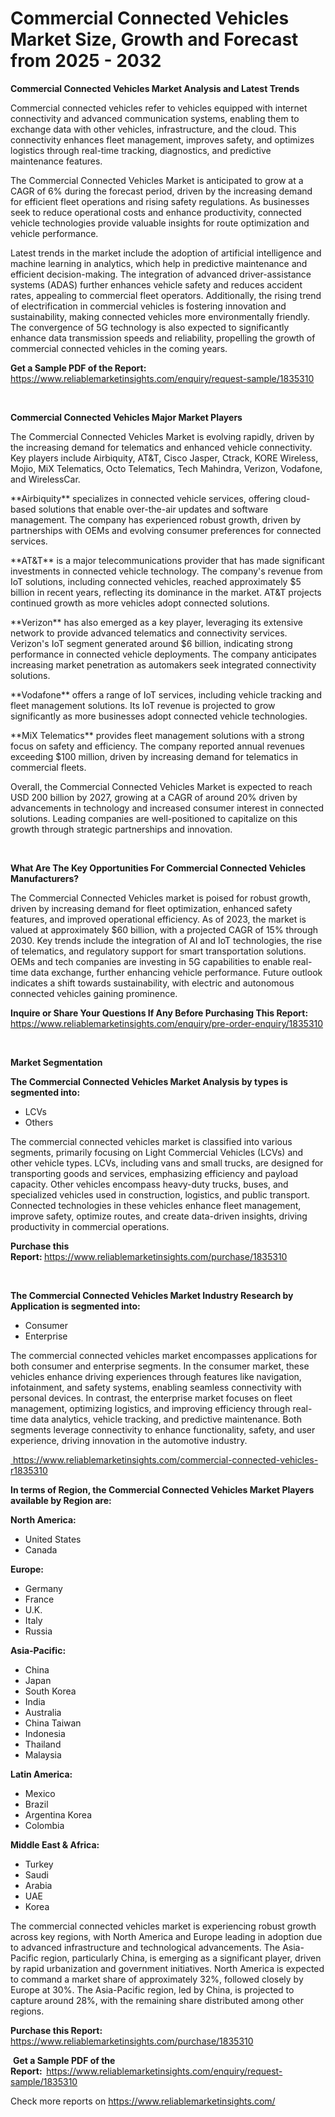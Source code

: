 <p><h1>Commercial Connected Vehicles Market Size, Growth and Forecast from 2025 - 2032</h1></p><p><strong>Commercial Connected Vehicles Market Analysis and Latest Trends</strong></p>
<p><p>Commercial connected vehicles refer to vehicles equipped with internet connectivity and advanced communication systems, enabling them to exchange data with other vehicles, infrastructure, and the cloud. This connectivity enhances fleet management, improves safety, and optimizes logistics through real-time tracking, diagnostics, and predictive maintenance features.</p><p>The Commercial Connected Vehicles Market is anticipated to grow at a CAGR of 6% during the forecast period, driven by the increasing demand for efficient fleet operations and rising safety regulations. As businesses seek to reduce operational costs and enhance productivity, connected vehicle technologies provide valuable insights for route optimization and vehicle performance.</p><p>Latest trends in the market include the adoption of artificial intelligence and machine learning in analytics, which help in predictive maintenance and efficient decision-making. The integration of advanced driver-assistance systems (ADAS) further enhances vehicle safety and reduces accident rates, appealing to commercial fleet operators. Additionally, the rising trend of electrification in commercial vehicles is fostering innovation and sustainability, making connected vehicles more environmentally friendly. The convergence of 5G technology is also expected to significantly enhance data transmission speeds and reliability, propelling the growth of commercial connected vehicles in the coming years.</p></p>
<p><strong>Get a Sample PDF of the Report:&nbsp;</strong> <a href="https://www.reliablemarketinsights.com/enquiry/request-sample/1835310?utm_campaign=2444&utm_medium=2&utm_source=Github&utm_content=ia&utm_term=28022025&utm_id=commercial-connected-vehicles">https://www.reliablemarketinsights.com/enquiry/request-sample/1835310</a></p>
<p>&nbsp;</p>
<p><strong>Commercial Connected Vehicles Major Market Players</strong></p>
<p><p>The Commercial Connected Vehicles Market is evolving rapidly, driven by the increasing demand for telematics and enhanced vehicle connectivity. Key players include Airbiquity, AT&T, Cisco Jasper, Ctrack, KORE Wireless, Mojio, MiX Telematics, Octo Telematics, Tech Mahindra, Verizon, Vodafone, and WirelessCar. </p><p>**Airbiquity** specializes in connected vehicle services, offering cloud-based solutions that enable over-the-air updates and software management. The company has experienced robust growth, driven by partnerships with OEMs and evolving consumer preferences for connected services.</p><p>**AT&T** is a major telecommunications provider that has made significant investments in connected vehicle technology. The company's revenue from IoT solutions, including connected vehicles, reached approximately $5 billion in recent years, reflecting its dominance in the market. AT&T projects continued growth as more vehicles adopt connected solutions.</p><p>**Verizon** has also emerged as a key player, leveraging its extensive network to provide advanced telematics and connectivity services. Verizon's IoT segment generated around $6 billion, indicating strong performance in connected vehicle deployments. The company anticipates increasing market penetration as automakers seek integrated connectivity solutions.</p><p>**Vodafone** offers a range of IoT services, including vehicle tracking and fleet management solutions. Its IoT revenue is projected to grow significantly as more businesses adopt connected vehicle technologies.</p><p>**MiX Telematics** provides fleet management solutions with a strong focus on safety and efficiency. The company reported annual revenues exceeding $100 million, driven by increasing demand for telematics in commercial fleets.</p><p>Overall, the Commercial Connected Vehicles Market is expected to reach USD 200 billion by 2027, growing at a CAGR of around 20% driven by advancements in technology and increased consumer interest in connected solutions. Leading companies are well-positioned to capitalize on this growth through strategic partnerships and innovation.</p></p>
<p>&nbsp;</p>
<p><strong>What Are The Key Opportunities For Commercial Connected Vehicles Manufacturers?</strong></p>
<p><p>The Commercial Connected Vehicles market is poised for robust growth, driven by increasing demand for fleet optimization, enhanced safety features, and improved operational efficiency. As of 2023, the market is valued at approximately $60 billion, with a projected CAGR of 15% through 2030. Key trends include the integration of AI and IoT technologies, the rise of telematics, and regulatory support for smart transportation solutions. OEMs and tech companies are investing in 5G capabilities to enable real-time data exchange, further enhancing vehicle performance. Future outlook indicates a shift towards sustainability, with electric and autonomous connected vehicles gaining prominence.</p></p>
<p><strong>Inquire or Share Your Questions If Any Before Purchasing This Report:</strong> <a href="https://www.reliablemarketinsights.com/enquiry/pre-order-enquiry/1835310?utm_campaign=2444&utm_medium=2&utm_source=Github&utm_content=ia&utm_term=28022025&utm_id=commercial-connected-vehicles">https://www.reliablemarketinsights.com/enquiry/pre-order-enquiry/1835310</a></p>
<p>&nbsp;</p>
<p><strong>Market Segmentation</strong></p>
<p><strong>The Commercial Connected Vehicles Market Analysis by types is segmented into:</strong></p>
<p><ul><li>LCVs</li><li>Others</li></ul></p>
<p><p>The commercial connected vehicles market is classified into various segments, primarily focusing on Light Commercial Vehicles (LCVs) and other vehicle types. LCVs, including vans and small trucks, are designed for transporting goods and services, emphasizing efficiency and payload capacity. Other vehicles encompass heavy-duty trucks, buses, and specialized vehicles used in construction, logistics, and public transport. Connected technologies in these vehicles enhance fleet management, improve safety, optimize routes, and create data-driven insights, driving productivity in commercial operations.</p></p>
<p><strong>Purchase this Report:&nbsp;</strong><a href="https://www.reliablemarketinsights.com/purchase/1835310?utm_campaign=2444&utm_medium=2&utm_source=Github&utm_content=ia&utm_term=28022025&utm_id=commercial-connected-vehicles">https://www.reliablemarketinsights.com/purchase/1835310</a></p>
<p>&nbsp;</p>
<p><strong>The Commercial Connected Vehicles Market Industry Research by Application is segmented into:</strong></p>
<p><ul><li>Consumer</li><li>Enterprise</li></ul></p>
<p><p>The commercial connected vehicles market encompasses applications for both consumer and enterprise segments. In the consumer market, these vehicles enhance driving experiences through features like navigation, infotainment, and safety systems, enabling seamless connectivity with personal devices. In contrast, the enterprise market focuses on fleet management, optimizing logistics, and improving efficiency through real-time data analytics, vehicle tracking, and predictive maintenance. Both segments leverage connectivity to enhance functionality, safety, and user experience, driving innovation in the automotive industry.</p></p>
<p><a href="https://www.reliablemarketinsights.com/commercial-connected-vehicles-r1835310?utm_campaign=2444&utm_medium=2&utm_source=Github&utm_content=ia&utm_term=28022025&utm_id=commercial-connected-vehicles">&nbsp;https://www.reliablemarketinsights.com/commercial-connected-vehicles-r1835310</a></p>
<p><strong>In terms of Region, the Commercial Connected Vehicles Market Players available by Region are:</strong></p>
<p>
    <p> <strong> North America: </strong>
        <ul>
            <li>United States</li>
            <li>Canada</li>
        </ul>
        </p> 
    <p> <strong> Europe: </strong>
        <ul>
            <li>Germany</li>
            <li>France</li>
            <li>U.K.</li>
            <li>Italy</li>
            <li>Russia</li>
        </ul>
        </p> 
    <p> <strong> Asia-Pacific: </strong>
        <ul>
            <li>China</li>
            <li>Japan</li>
            <li>South Korea</li>
            <li>India</li>
            <li>Australia</li>
            <li>China Taiwan</li>
            <li>Indonesia</li>
            <li>Thailand</li>
            <li>Malaysia</li>
        </ul>
        </p> 
    <p> <strong> Latin America: </strong>
        <ul>
            <li>Mexico</li>
            <li>Brazil</li>
            <li>Argentina Korea</li>
            <li>Colombia</li>
        </ul>
        </p> 
    <p> <strong> Middle East & Africa: </strong>
        <ul>
            <li>Turkey</li>
            <li>Saudi</li>
            <li>Arabia</li>
            <li>UAE</li>
            <li>Korea</li>
        </ul>
    </p>
    </p>
<p><p>The commercial connected vehicles market is experiencing robust growth across key regions, with North America and Europe leading in adoption due to advanced infrastructure and technological advancements. The Asia-Pacific region, particularly China, is emerging as a significant player, driven by rapid urbanization and government initiatives. North America is expected to command a market share of approximately 32%, followed closely by Europe at 30%. The Asia-Pacific region, led by China, is projected to capture around 28%, with the remaining share distributed among other regions.</p></p>
<p><strong>Purchase this Report: </strong><a href="https://www.reliablemarketinsights.com/purchase/1835310?utm_campaign=2444&utm_medium=2&utm_source=Github&utm_content=ia&utm_term=28022025&utm_id=commercial-connected-vehicles">https://www.reliablemarketinsights.com/purchase/1835310</a></p>
<p>&nbsp;<strong>Get a Sample PDF of the Report:&nbsp;&nbsp;</strong><a href="https://www.reliablemarketinsights.com/enquiry/request-sample/1835310?utm_campaign=2444&utm_medium=2&utm_source=Github&utm_content=ia&utm_term=28022025&utm_id=commercial-connected-vehicles">https://www.reliablemarketinsights.com/enquiry/request-sample/1835310</a></p>
<p><strong></strong></p>
<p>Check more reports on <a href="https://www.reliablemarketinsights.com/?utm_campaign=2444&utm_medium=2&utm_source=Github&utm_content=ia&utm_term=28022025&utm_id=commercial-connected-vehicles">https://www.reliablemarketinsights.com/</a></p>